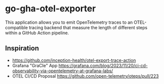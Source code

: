# go-gha-otel-exporter

This application allows you to emit OpenTelemetry traces to an OTEL-compatible tracing backend that measure the length of different steps within a GitHub Action pipeline.

## Inspiration

* https://github.com/inception-health/otel-export-trace-action
* Grafana "GraCIe" App https://grafana.com/blog/2023/11/20/ci-cd-observability-via-opentelemetry-at-grafana-labs/
* OTEL CI/CD Proposal https://github.com/open-telemetry/oteps/pull/223
